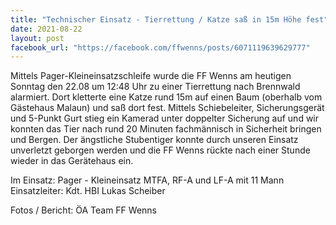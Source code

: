 ```yaml
---
title: "Technischer Einsatz - Tierrettung / Katze saß in 15m Höhe fest"
date: 2021-08-22
layout: post
facebook_url: "https://facebook.com/ffwenns/posts/6071119639629777"
---
```


Mittels Pager-Kleineinsatzschleife wurde die FF Wenns am heutigen Sonntag den 22.08 um 12:48 Uhr zu einer Tierrettung nach Brennwald alarmiert. Dort kletterte eine Katze rund 15m auf einen Baum (oberhalb vom Gästehaus Malaun) und saß dort fest. Mittels Schiebeleiter, Sicherungsgerät und 5-Punkt Gurt stieg ein Kamerad unter doppelter Sicherung auf und wir konnten das Tier nach rund 20 Minuten fachmännisch in Sicherheit bringen und Bergen. Der ängstliche Stubentiger konnte durch unseren Einsatz unverletzt geborgen werden und die FF Wenns rückte nach einer Stunde wieder in das Gerätehaus ein.

Im Einsatz:
Pager - Kleineinsatz
MTFA, RF-A und LF-A mit 11 Mann
Einsatzleiter: Kdt. HBI Lukas Scheiber

Fotos / Bericht: ÖA Team FF Wenns